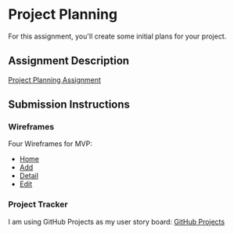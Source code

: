 # Project Planning
For this assignment, you'll create some initial plans for your project.

## Assignment Description
[Project Planning Assignment](https://education.launchcode.org/liftoff/assignments/planning/)

## Submission Instructions

### Wireframes
Four Wireframes for MVP:
- [Home](./landing-page.JPG)
- [Add](./event-add.JPG)
- [Detail](./event-detail.JPG)
- [Edit](./event-edit.JPG)



### Project Tracker
I am using GitHub Projects as my user story board:
[GitHub Projects](https://github.com/Jenellebas/off-site-sales/projects/1)